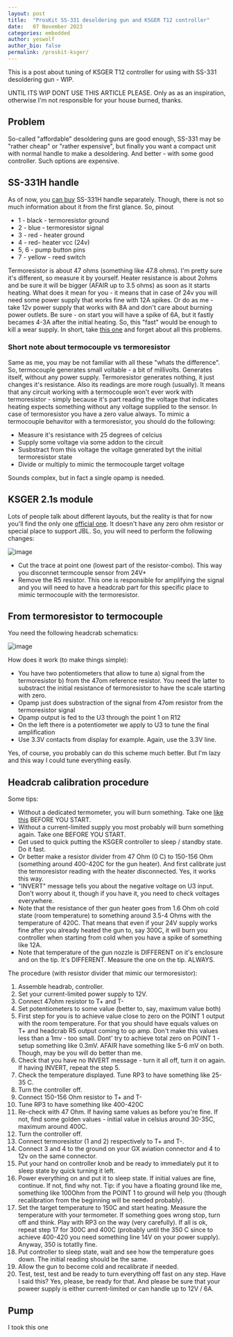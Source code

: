 ```yaml
---
layout: post
title:  "ProsKit SS-331 desoldering gun and KSGER T12 controller"
date:   07 November 2023
categories: embedded
author: yeswolf
author_bio: false
permalink: /proskit-ksger/
---
```


This is a post about tuning of KSGER T12 controller for using with SS-331 desoldering gun - WIP. 

UNTIL ITS WIP DONT USE THIS ARTICLE PLEASE. Only as as an inspiration, otherwise I'm not responsible for your house burned, thanks. 

## Problem

So-called "affordable" desoldering guns are good enough, SS-331 may be "rather cheap" or "rather expensive", but finally you want a compact unit with normal handle to make a desoldering. And better - with some good controller. Such options are expensive. 

## SS-331H handle

As of now, you [can buy](https://sl.aliexpress.ru/p?key=lX5CUsZ) SS-331H handle separately. Though, there is not so much information about it from the first glance. So, pinout

- 1 - black - termoresistor ground
- 2 - blue - termoresistor signal
- 3 - red - heater ground
- 4 - red- heater vcc (24v)
- 5, 6 - pump button pins
- 7 - yellow - reed switch

Termoresistor is about 47 ohms (something like 47.8 ohms). I'm pretty sure it's different, so measure it by yourself. Heater resistance is about 2ohms and be sure it will be bigger (AFAIR up to 3.5 ohms) as soon as it starts heating. What does it mean for you - it means that in case of 24v you will need some power supply that works fine with 12A spikes. Or do as me - take 12v power supply that works with 8A and don't care about burning power outlets. Be sure - on start you will have a spike of 6A, but it fastly becames 4-3A after the initial heating. So, this "fast" would be enough to kill a wear supply. In short, take [this one](https://sl.aliexpress.ru/p?key=qOXCUu8) and forget about all this problems. 

### Short note about termocouple vs termoresistor

Same as me, you may be not familiar with all these "whats the difference". So, termocouple generates small voltable - a bit of millivolts. Generates itself, without any power supply. Termoresistor generates nothing, it just changes it's resistance. Also its readings are more rough (usually). It means that any circuit working with a termocouple won't ever work with termoresistor - simply because it's part reading the voltage that indicates heating expects something without any voltage supplied to the sensor. In case of termoresistor you have a zero value always. To mimic a termocouple behavitor with a termoresistor, you should do the following:

- Measure it's resistance with 25 degrees of celcius
- Supply some voltage via some addon to the circuit
- Susbstract from this voltage the voltage generated byt the initial termoresistor state
- Divide or multiply to mimic the termocouple target voltage

Sounds complex, but in fact a single opamp is needed. 

## KSGER 2.1s module

Lots of people talk about different layouts, but the reality is that for now you'll find the only one [official one](https://sl.aliexpress.ru/p?key=T39fUG8). It doesn't have any zero ohm resistor or special place to support JBL. So, you will need to perform the following changes:

![image](https://github.com/yeswolf/yeswolf.github.io/assets/1262951/7a42cc4e-124d-44f5-bd72-b9c6781f4060)

- Cut the trace at point one (lowest part of the resistor-combo). This way you disconnet termcouple sensor from 24V+
- Remove the R5 resistor. This one is responsible for amplifying the signal and you will need to have a headcrab part for this specific place to mimic termocouple with the termoresistor.

## From termoresistor to termocouple

You need the following headcrab schematics:

![image](https://github.com/yeswolf/yeswolf.github.io/assets/1262951/3e722be1-9c5e-4e9d-be55-41e6faaa4cb6)

How does it work (to make things simple):

- You have two potentiometers that allow to tune a) signal from the termoresistor b) from the 47om reference resistor. You need the latter to substract the initial resistance of termoresistor to have the scale starting with zero.
- Opamp just does substraction of the signal from 47om resistor from the termoresistor signal
- Opamp output is fed to the U3 through the point 1 on R12
- On the left there is a potentiometer we apply to U3 to tune the final amplification
- Use 3.3V contacts from display for example. Again, use the 3.3V line. 

Yes, of course, you probably can do this scheme much better. But I'm lazy and this way I could tune everything easily. 

## Headcrab calibration procedure

Some tips:

- Without a dedicated termometer, you will burn something. Take one [like this](https://sl.aliexpress.ru/p?key=SBufUxb) BEFORE YOU START. 
- Without a current-limited supply you most probably will burn something again. Take one BEFORE YOU START.
- Get used to quick putting the KSGER controller to sleep / standby state. Do it fast.
- Or better make a resistor divider from 47 Ohm (0 C) to 150-156 Ohm (something around 400-420C for the gun heater). And first calibrate just the termoresistor reading with the heater disconnected. Yes, it works this way.
- "INVERT" message tells you about the negative voltage on U3 input. Don't worry about it, though if you have it, you need to check voltages everywhere.
- Note that the resistance of ther gun heater goes from 1.6 Ohm oh cold state (room temperature) to something around 3.5-4 Ohms with the temperature of 420C. That means that even if your 24V supply works fine after you already heated the gun to, say 300C, it will burn you controller when starting from cold when you have a spike of something like 12A.
- Note that temperature of the gun nozzle is DIFFERENT on it's enclosure and on the tip. It's DIFFERENT. Measure the one on the tip. ALWAYS.

The procedure (with resistor divider that mimic our termoresistor):

1. Assemble headrab, controller.
2. Set your current-limited power supply to 12V.
3. Connect 47ohm resistor to T+ and T-
4. Set potentiometers to some value (better to, say, maximum value both)
5. First step for you is to achieve value close to zero on the POINT 1 output with the room temperature. For that you should have equals values on T+ and headcrab R5 output coming to op amp. Don't make this values less than a 1mv - too small. Dont' try to achieve total zero on POINT 1 - setup something like 0.3mV. AFAIR have something like 5-6 mV on both. Though, may be you will do better than me.
6. Check that you have no INVERT message - turn it all off, turn it on again. If having INVERT, repeat the step 5.
7. Check the temperature displayed. Tune RP3 to have something like 25-35 C.
8. Turn the controller off.
9. Connect 150-156 Ohm resistor to T+ and T-
10. Tune RP3 to have something like 400-420C
11. Re-check with 47 Ohm. If having same values as before you're fine. If not, find some golden values - initial value in celsius around 30-35C, maximum around 400C.
12. Turn the controller off.
13. Connect termoresistor (1 and 2) respectively to T+ and T-.
14. Connect 3 and 4 to the ground on your GX aviation connector and 4 to 12v on the same connector.
15. Put your hand on controller knob and be ready to immediately put it to sleep state by quick turning it left.
16. Power everything on and put it to sleep state. If initial values are fine, continue. If not, find why not. Tip: if you have a floating ground like me, something like 100Ohm from the POINT 1 to ground will help you (though recalibration from the beginning will be needed probably).
17. Set the target temperature to 150C and start heating. Measure the temperature with your termometer. If something goes wrong stop, turn off and think. Play with RP3 on the way (very carefully). If all is ok, repeat step 17 for 300C and 400C (probably until the 350 C since to achieve 400-420 you need something line 14V on your power supply). Anyway, 350 is totatlly fine.
18. Put controller to sleep state, wait and see how the temperature goes down. The initial reading should be the same.
19. Allow the gun to become cold and recalibrate if needed.
20. Test, test, test and be ready to turn everything off fast on any step. Have I said this? Yes, please, be ready for that. And please be sure that your poweer supply is either current-limited or can handle up to 12V / 6A.

## Pump

I took this one 


